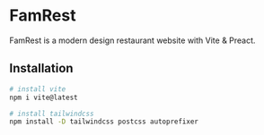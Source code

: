 # FamRest

FamRest is a modern design restaurant website with Vite & Preact.

## Installation

```bash
# install vite
npm i vite@latest

# install tailwindcss
npm install -D tailwindcss postcss autoprefixer


```
